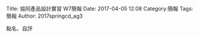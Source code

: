 Title: 協同產品設計實習   W7簡報
Date: 2017-04-05 12:08
Category:簡報
Tags:簡報
Author: 2017springcd_ag3



<!-- PELICAN_END_SUMMARY -->


點名、自評


